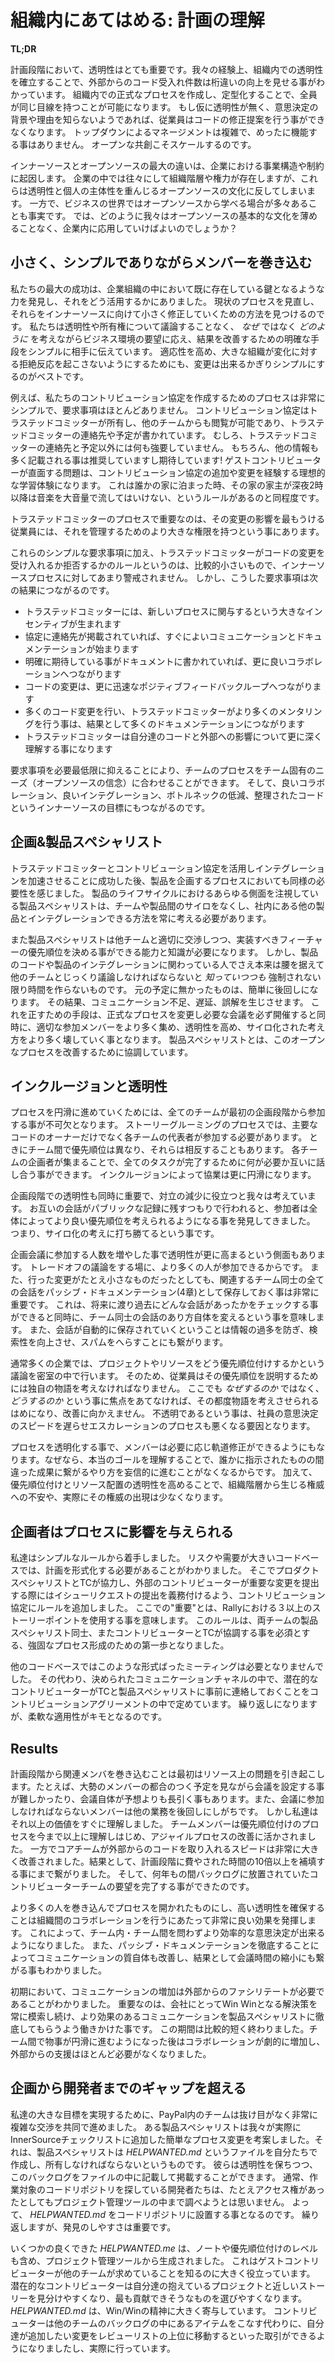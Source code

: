 # 組織内にあてはめる: 計画の理解

**TL;DR**

<!--
* Transparency needs to be a part of the planning process. Creating internal transparency has led in our experience to more than an order of magnitude gain in external code acceptance.  
* Create formal processes to work within the enterprise environment. Formalizing processes keeps everyone on the same page.
* Transparency in planning helps because if the employees do not understand why decisions are made, they cannot propose corrections to the implementation. Top-down management is a complex process that rarely works. Open collaboration scales better.
-->
計画段階において、透明性はとても重要です。我々の経験上、組織内での透明性を確立することで、外部からのコード受入れ件数は桁違いの向上を見せる事がわかっています。
組織内での正式なプロセスを作成し、定型化することで、全員が同じ目線を持つことが可能になります。
もし仮に透明性が無く、意思決定の背景や理由を知らないようであれば、従業員はコードの修正提案を行う事ができなくなります。
トップダウンによるマネージメントは複雑で、めったに機能する事はありません。
オープンな共創こそスケールするのです。
  
<!-- The biggest difference between InnerSource and open source is the business structure and its constraints. Working within an enterprise means a constant pull of hierarchy and power structures that are often contrary to the basic ethos of transparency and individual agency that is key to open source. Yet, open source has much to offer the business world. So how do we adapt to the business environment without diluting the fundamental aspects of open source? -->
インナーソースとオープンソースの最大の違いは、企業における事業構造や制約に起因します。
企業の中では往々にして組織階層や権力が存在しますが、これらは透明性と個人の主体性を重んじるオープンソースの文化に反してしまいます。
一方で、ビジネスの世界ではオープンソースから学べる場合が多々あることも事実です。
では、どのように我々はオープンソースの基本的な文化を薄めることなく、企業内に応用していけばよいのでしょうか？

## 小さく、シンプルでありながらメンバーを巻き込む

<!-- Our biggest successes have resulted from finding and using a key point of leverage within the existing structures in the enterprise. We review current processes and find places to modify them in small ways to move incrementally toward InnerSource. We work with the business environment’s desire to work with _how_ s and not _why_ s, and simply tell them explicitly how to modify processes to improve outcomes, without going into lectures about transparency and ownership. It is best to make the changes as simple as possible, both to encourage adaptability and to avoid triggering the resistance large organizations can have to change. -->
私たちの最大の成功は、企業組織の中において既に存在している鍵となるような力を発見し、それをどう活用するかにありました。
現状のプロセスを見直し、それらをインナーソースに向けて小さく修正していくための方法を見つけるのです。
私たちは透明性や所有権について議論することなく、 _なぜ_ ではなく _どのように_ を考えながらビジネス環境の要望に応え、結果を改善するための明確な手段をシンプルに相手に伝えています。
適応性を高め、大きな組織が変化に対する拒絶反応を起こさないようにするためにも、変更は出来るかぎりシンプルにするのがベストです。

<!-- For example, our written process for creating contributor agreements is very small and simple with few requirements: the agreements are owned by the Trusted Committers (TCs), they are viewable by other teams, and they contain the TCs’ contact information and availability. Other than the contact information and schedule, we do not dictate the content of the agreements at all. Of course, we do encourage and expect them to contain much more information! And problems with a guest contributor become the ideal learning experience to trigger additions or changes to the contributing agreement. It’s kind of like when you stay at someone’s house, and the host has a rule of no loud music after 2 a.m.; you know that someone before you must have played loud music at 2 a.m. -->
例えば、私たちのコントリビューション協定を作成するためのプロセスは非常にシンプルで、要求事項はほとんどありません。
コントリビューション協定はトラステッドコミッターが所有し、他のチームからも閲覧が可能であり、トラステッドコミッターの連絡先や予定が書かれています。
むしろ、トラステッドコミッターの連絡先と予定以外には何も強要していません。
もちろん、他の情報も多く記載される事は推奨していますし期待しています!
ゲストコントリビューターが直面する問題は、コントリビューション協定の追加や変更を経験する理想的な学習体験になります。
これは誰かの家に泊まった時、その家の家主が深夜2時以降は音楽を大音量で流してはいけない、というルールがあるのと同程度です。

<!-- A crucial part of the TC process is that the employee who will be most affected by the change is given more power (and more responsibility) to manage that change. -->
トラステッドコミッターのプロセスで重要なのは、その変更の影響を最もうける従業員には、それを管理するためのより大きな権限を持つという事にあります。

<!-- These simple requirements, plus the rule that TCs are completely in charge of accepting or rejecting code changes, are relatively small and unalarming changes to the InnerSource process. But look at the results: -->
これらのシンプルな要求事項に加え、トラステッドコミッターがコードの変更を受け入れるか拒否するかのルールというのは、比較的小さいもので、インナーソースプロセスに対してあまり警戒されません。
しかし、こうした要求事項は次の結果につながるのです。

<!--
* The TCs have a huge incentive to fully participate in the new process.
* Better communication and documentation begins as soon as the agreement goes beyond contact information.
* The explicit expectations laid out in the document lead to better collaboration.
* Code changes move more quickly, leading to a positive feedback loop.
* As more code changes come in, the TCs do more mentoring, which creates more documentation.
* The TCs become more deeply familiar with their codebase and its external impact.
-->
* トラステッドコミッターには、新しいプロセスに関与するという大きなインセンティブが生まれます
* 協定に連絡先が掲載されていれば、すぐによいコミュニケーションとドキュメンテーションが始まります
* 明確に期待している事がドキュメントに書かれていれば、更に良いコラボレーションへつながります
* コードの変更は、更に迅速なポジティブフィードバックループへつながります
* 多くのコード変更を行い、トラステッドコミッターがより多くのメンタリングを行う事は、結果として多くのドキュメンテーションにつながります
* トラステッドコミッターは自分達のコードと外部への影響について更に深く理解する事になります
  
<!-- The minimal requirements allow the teams to adapt the process to their own needs—a major tenet of open source—and lead to the InnerSource goals of better collaboration, fewer bottlenecks, better integration, and, almost certainly, cleaner code. -->
要求事項を必要最低限に抑えることにより、チームのプロセスをチーム固有のニーズ（オープンソースの信念）に合わせることができます。
そして、良いコラボレーション、良いインテグレーション、ボトルネックの低減、整理されたコードというインナーソースの目標にもつながるのです。

<!-- ## Planning & Product Specialists -->
## 企画&製品スペシャリスト

<!-- After our success in improving integration with TCs and contributor agreements, we knew we had to create something similar to smooth the planning process. The product specialist role, which monitors all aspects of the product lifecycle, needs to work on breaking down silos between teams and products, and to see how these products can integrate with others in the company. -->
トラステッドコミッターとコントリビューション協定を活用しインテグレーションを加速させることに成功した後、製品を企画するプロセスにおいても同様の必要性を感じました。
製品のライフサイクルにおけるあらゆる側面を注視している製品スペシャリストは、チームや製品間のサイロをなくし、社内にある他の製品とインテグレーションできる方法を常に考える必要があります。

<!-- Product specialists need the ability and knowledge to properly negotiate and prioritize features across teams. But, we have found that even though people working on code or product integration _know_ they need to sit down and discuss things with the other teams involved, they don’t usually make time for the necessary meetings unless they’re pushed. Anything not on the schedule is easy to put off. This results in poor communication, delays, and misunderstandings. The fix is a formal process change to force the necessary meetings, with greater inclusion to ensure that the appropriate people are in the planning sessions, and greater transparency to break down the silo mentality. We are working with our product specialists now to improve public records of this process. -->
また製品スペシャリストは他チームと適切に交渉しつつ、実装すべきフィーチャーの優先順位を決める事ができる能力と知識が必要になります。
しかし、製品のコードや製品のインテグレーションに関わっている人でさえ本来は腰を据えて他のチームとじっくり議論しなければならないと _知っていつつも_ 強制されない限り時間を作らないものです。
元の予定に無かったものは、簡単に後回しになります。
その結果、コミュニケーション不足、遅延、誤解を生じさせます。
これを正すための手段は、正式なプロセスを変更し必要な会議を必ず開催すると同時に、適切な参加メンバーをより多く集め、透明性を高め、サイロ化された考え方をより多く壊していく事となります。
製品スペシャリストとは、このオープンなプロセスを改善するために協調しています。

## インクルージョンと透明性

<!-- Full inclusion in the planning stage of the process is crucial; all of the teams must be at the table for the process to work smoothly. Representatives from each team need to be present for the story grooming process, not just the owners of the primary codebase. Different teams often have different or conflicting priorities. Getting planners from each team together in one room helps them negotiate among themselves to get all the work done. Inclusion leads to smoother collaboration. -->
プロセスを円滑に進めていくためには、全てのチームが最初の企画段階から参加する事が不可欠となります。
ストーリーグルーミングのプロセスでは、主要なコードのオーナーだけでなく各チームの代表者が参加する必要があります。
ときにチーム間で優先順位は異なり、それらは相反することもあります。
各チームの企画者が集まることで、全てのタスクが完了するために何が必要か互いに話し合う事ができます。
インクルージョンによって協業は更に円滑になります。

<!-- Transparency during the planning process is also important. We feel that it helps to reduce conflict. When a conversation is public and intended to be archived, we find that participants often become better at considering the entire company when working out priorities. It helps to break down the silo mentality. -->
企画段階での透明性も同時に重要で、対立の減少に役立つと我々は考えています。
お互いの会話がパブリックな記録に残すつもりで行われると、参加者は全体によってより良い優先順位を考えられるようになる事を発見してきました。
つまり、サイロ化の考えに打ち勝てるという事です。

<!-- Transparency in planning increased as a side effect of adding more people to the planning meetings. More people are present for the trade-offs and negotiations. Just as important is the small process change we had already implemented, requiring that all relevant conversations be a part of the passive documentation. This means that everyone can review discussions in the future, and alters people’s conversational strategies. Also, by creating passive documentation, you can avoid information overload as people search more and spam less. -->
企画会議に参加する人数を増やした事で透明性が更に高まるという側面もあります。
トレードオフの議論をする場に、より多くの人が参加できるからです。
また、行った変更がたとえ小さなものだったとしても、関連するチーム同士の全ての会話をパッシブ・ドキュメンテーション(4章)として保存しておく事は非常に重要です。
これは、将来に渡り過去にどんな会話があったかをチェックする事ができると同時に、チーム同士の会話のあり方自体を変えるという事を意味します。
また、会話が自動的に保存されていくということは情報の過多を防ぎ、検索性を向上させ、スパムをへらすことにも繋がります。

<!-- Prioritization of projects and resources is usually done opaquely at companies. The reasoning is rarely made public and is done behind closed doors. This leaves employees to come up with their own narratives to explain priorities. Again, we see that when a company gives the _how_ but not the _why_, employees cannot make adjustments on the fly. It cripples their decision-making, and is a key element of bad escalation processes. -->
通常多くの企業では、プロジェクトやリソースをどう優先順位付けするかという議論を密室の中で行います。
そのため、従業員はその優先順位を説明するためには独自の物語を考えなければなりません。
ここでも _なぜするのか_ ではなく、 _どうするのか_ という事に焦点をあてなければ、その都度物語を考えさせられるはめになり、改善に向かえません。
不透明であるという事は、社員の意思決定のスピードを遅らせエスカレーションのプロセスも悪くなる要因となります。

<!-- Bringing transparency to the process gives employees the ability to make corrections as necessary, because they understand the end goal and will not blindly continue down a designated path that they know will lead to the wrong outcome. In addition, making prioritization and resource allocation more transparent reduces hierarchically based fears of kingdom building, or the appearance of it. -->
プロセスを透明化する事で、メンバーは必要に応じ軌道修正ができるようにもなります。なぜなら、本当のゴールを理解することで、誰かに指示されたものの間違った成果に繋がるやり方を妄信的に進むことがなくなるからです。
加えて、優先順位付けとリソース配置の透明性を高めることで、組織階層から生じる権威への不安や、実際にその権威の出現は少なくなります。

<!-- ## Planners Can Have an Impact on Processes -->
## 企画者はプロセスに影響を与えられる

<!-- We began with simple rules. For high-risk and high-demand codebases, we found it necessary to formalize planning. The product specialists worked with the TCs to add rules to the contributing agreements requiring external contributors to file an issue request before submitting a significant code change. “Significant” meant using more than three story points in Rally. This requirement was the first step in creating a solidified process that requires the product specialists on both teams to meet and collaborate with one another as well as the TC and contributor prior to a significant code change. -->
私達はシンプルなルールから着手しました。
リスクや需要が大きいコードベースでは、計画を形式化する必要があることがわかりました。
そこでプロダクトスペシャリストとTCが協力し、外部のコントリビューターが重要な変更を提出する際にはイシューリクエストの提出を義務付けるよう、コントリビューション協定にルールを追加しました。
ここでの"重要"とは、Rallyにおける３以上のストーリーポイントを使用する事を意味します。
このルールは、両チームの製品スペシャリスト同士、またコントリビューターとTCが協調する事を必須とする、強固なプロセス形成のための第一歩となりました。

<!-- Such structured meetings were not necessary for other codebases. Instead, their contributing agreements generally ask potential contributors to contact the TC and product specialist in advance on the listed discussion channels. Again, adaptability is key! -->
他のコードベースではこのような形式ばったミーティングは必要となりませんでした。
その代わり、決められたコミュニケーションチャネルの中で、潜在的なコントリビューターがTCと製品スペシャリストに事前に連絡しておくことをコントリビューションアグリーメントの中で定めています。
繰り返しになりますが、柔軟な適用性がキモとなるのです。

## Results

<!-- Greater inclusion in the planning stages does create a resource problem initially: scheduling meetings with large groups is difficult, the meetings can run longer than anticipated, and every person pulled into a meeting necessarily is putting off other tasks. But we saw benefits almost immediately. The teams understood the prioritization process better, which improved our Agile process. And the change velocity in the core team’s ability to accept external code was so large that it more than made up for the time lost in planning, by a factor of 10. And we were able to clear stories from contributor’s teams that had been on the backlog for years. -->
計画段階から関連メンバを巻き込むことは最初はリソース上の問題を引き起こします。たとえば、大勢のメンバーの都合のつく予定を見ながら会議を設定する事が難しかったり、会議自体が予想よりも長引く事もあります。また、会議に参加しなければならないメンバーは他の業務を後回しにしがちです。
しかし私達はそれ以上の価値をすぐに理解しました。
チームメンバーは優先順位付けのプロセスを今まで以上に理解しはじめ、アジャイルプロセスの改善に活かされました。
一方でコアチームが外部からのコードを取り入れるスピードは非常に大きく改善されました。結果として、計画段階に費やされた時間の10倍以上を補填する事にまで繋がりました。
そして、何年もの間バックログに放置されていたコントリビューターチームの要望を完了する事ができたのです。

<!-- Opening up the process by including more people and making it more transparent also has an amazing effect on the teams’ ability to cross-collaborate. This leads to more effective decision-making both internally and across teams. We also found that by improving communication through passive documentation, eventually the meetings became smaller as teams used clearer communication. -->
より多くの人を巻き込んでプロセスを開かれたものにし、高い透明性を確保することは組織間のコラボレーションを行うにあたって非常に良い効果を発揮します。
これによって、チーム内・チーム間を問わずより効率的な意思決定が出来るようになりました。
また、パッシブ・ドキュメンテーションを徹底することによってコミュニケーションの質自体も改善し、結果として会議時間の縮小にも繋がる事もわかりました。

<!-- We did find that the increased communication required some external facilitation in the beginning. A key element was teaching the product specialists to negotiate more effectively by always looking at the win/win solution for the company. This stage was relatively short; after things were ironed out between teams, collaboration increased dramatically and little external help was needed. -->
初期において、コミュニケーションの増加は外部からのファシリテートが必要であることがわかりました。
重要なのは、会社にとってWin Winとなる解決策を常に模索し続け、より効果のあるコミュニケーションを製品スペシャリストに徹底してもらうよう働きかけた事です。
この期間は比較的短く終わりました。チーム間で物事が円滑に進むようになった後はコラボレーションが劇的に増加し、外部からの支援はほとんど必要がなくなりました。

<!-- ## Crossing the Gap from Planning to Developers -->
## 企画から開発者までのギャップを超える

<!-- To our great satisfaction, the teams at PayPal really began to work well together, doing some horse trading and some very complex bargaining. One team’s product specialist even came up with a new, simple process change that we have added to the InnerSource checklist: product specialists must create and own a file called _HELPWANTED.md_. This file is where product specialists can transparently post their backlog. Developers who are looking for a project to work on will search the code repositories, but don’t usually think to look into project management tools, even if they have access. So, the _HELPWANTED.md_ file is placed in the code repository. Again, findability is important! -->
私達の大きな目標を実現するために、PayPal内のチームは抜け目がなく非常に複雑な交渉を共同で進めました。
ある製品スペシャリストは我々が実際にInnerSourceチェックリストに追加した簡単なプロセス変更を考案しました。それは、製品スペシャリストは _HELPWANTED.md_ というファイルを自分たちで作成し、所有しなければならないというものです。
彼らは透明性を保ちつつ、このバックログをファイルの中に記載して掲載することができます。
通常、作業対象のコードリポジトリを探している開発者たちは、たとえアクセス権があったとしてもプロジェクト管理ツールの中まで調べようとは思いません。
よって、 _HELPWANTED.md_ をコードリポジトリに設置する事となるのです。
繰り返しますが、発見のしやすさは重要です。

<!-- Some well-done _HELPWANTED.md_ documents have been generated from the project management tools, complete with notes and levels of prioritization. This really helps inform guest contributors about other teams’ needs. Often, potential contributors can tell which stories are similar to their own projects, so they choose which ones they can help with the most. The _HELPWANTED.md_ file is a great addition to the win/win mentality. Contributors can and do trade with other teams, fixing an item in the backlog in exchange for moving their feature-sized code changes up the review list. -->
いくつかの良くできた _HELPWANTED.me_ は、ノートや優先順位付けのレベルも含め、プロジェクト管理ツールから生成されました。
これはゲストコントリビューターが他のチームが求めていることを知るのに大きく役立っています。
潜在的なコントリビューターは自分達の抱えているプロジェクトと近しいストーリーを見分けやすくなり、最も貢献できそうなものを選びやすくなります。
_HELPWANTED.md_ は、Win/Winの精神に大きく寄与しています。
コントリビューターは他のチームのバックログの中にあるアイテムをこなす代わりに、自分達が追加したい変更をレビューリストの上位に移動するといった取引ができるようになりましたし、実際に行っています。
